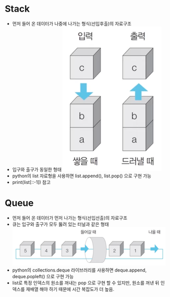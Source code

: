 # Stack

* 먼저 들어 온 데이터가 나중에 나가는 형식(선입후출)의 자료구조
* 입구와 출구가 동일한 형태
![stack](./img/stack.png)
* python의 list 자료형을 사용하면 list.append(), list.pop() 으로 구현 가능 
* print(list[::-1]) 참고


# Queue
* 먼저 들어 온 데이터가 먼저 나가는 형식(선입선출)의 자료구조
* 큐는 입구와 출구가 모두 뚫려 있는 터널과 같은 형태
![queue](./img/queue.png)
* python의 collections.deque 라이브러리를 사용하면 deque.append, deque.popleft() 으로 구현 가능
* list로 특정 인덱스의 원소를 꺼내는 pop 으로 구현 할 수 있지만, 원소를 꺼낸 뒤 인덱스를 재배열 해야 하기 때문에 시간 복잡도가 더 높음.
